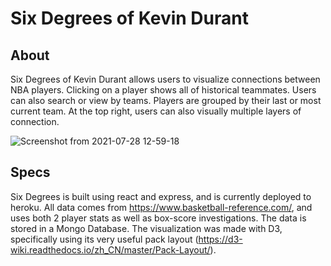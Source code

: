 # Six Degrees of Kevin Durant

## About 
Six Degrees of Kevin Durant allows users to visualize connections between NBA players. Clicking on a player shows all of historical teammates. Users can also search or view by teams. Players are grouped by their last or most current team. At the top right, users can also visually multiple layers of connection.

![Screenshot from 2021-07-28 12-59-18](https://user-images.githubusercontent.com/7725659/127364974-d4f053ed-159d-4998-bcad-f3908e1a5312.png)



## Specs
Six Degrees is built using react and express, and is currently deployed to heroku. All data comes from https://www.basketball-reference.com/, and uses both 2 player stats as well as box-score investigations. The data is stored in a Mongo Database. The visualization was made with D3, specifically using its very useful pack layout (https://d3-wiki.readthedocs.io/zh_CN/master/Pack-Layout/). 



